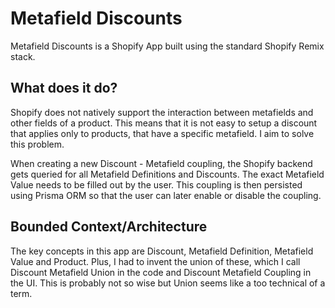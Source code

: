 # Metafield Discounts

Metafield Discounts is a Shopify App built using the standard Shopify Remix stack.

## What does it do?

Shopify does not natively support the interaction between metafields and other fields of a product. This means that it is not easy to setup a discount that applies only to products, that have a specific metafield. I aim to solve this problem.

When creating a new Discount - Metafield coupling, the Shopify backend gets queried for all Metafield Definitions and Discounts. The exact Metafield Value needs to be filled out by the user. This coupling is then persisted using Prisma ORM so that the user can later enable or disable the coupling.

## Bounded Context/Architecture

The key concepts in this app are Discount, Metafield Definition, Metafield Value and Product. Plus, I had to invent the union of these, which I call Discount Metafield Union in the code and Discount Metafield Coupling in the UI. This is probably not so wise but Union seems like a too technical of a term.
